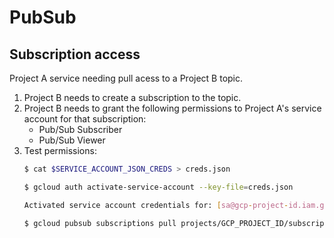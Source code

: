 # PubSub

## Subscription access

Project A service needing pull acess to a Project B topic.

1. Project B needs to create a subscription to the topic.
1. Project B needs to grant the following permissions to Project A's service account for that subscription:
    - Pub/Sub Subscriber
    - Pub/Sub Viewer
1. Test permissions:
    ```sh
    $ cat $SERVICE_ACCOUNT_JSON_CREDS > creds.json

    $ gcloud auth activate-service-account --key-file=creds.json

    Activated service account credentials for: [sa@gcp-project-id.iam.gserviceaccount.com]

    $ gcloud pubsub subscriptions pull projects/GCP_PROJECT_ID/subscriptions/SUBSCRIPTION_ID
    ```
